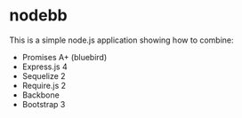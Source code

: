 # nodebb

This is a simple node.js application showing how to combine:

- Promises A+ (bluebird)
- Express.js 4
- Sequelize 2
- Require.js 2
- Backbone
- Bootstrap 3

